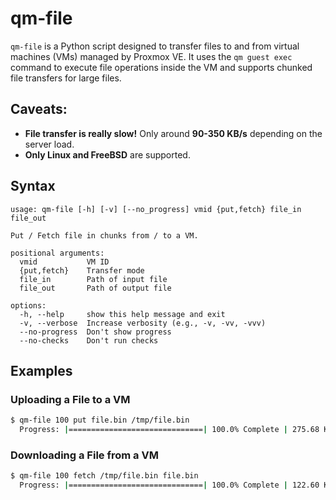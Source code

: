 # qm-file

`qm-file` is a Python script designed to transfer files to and from virtual machines (VMs) managed by Proxmox VE. It uses the `qm guest exec` command to execute file operations inside the VM and supports chunked file transfers for large files.

## Caveats:

- **File transfer is really slow!** Only around **90-350 KB/s** depending on the server load.
- **Only Linux and FreeBSD** are supported.

## Syntax
```
usage: qm-file [-h] [-v] [--no_progress] vmid {put,fetch} file_in file_out

Put / Fetch file in chunks from / to a VM.

positional arguments:
  vmid           VM ID
  {put,fetch}    Transfer mode
  file_in        Path of input file
  file_out       Path of output file

options:
  -h, --help     show this help message and exit
  -v, --verbose  Increase verbosity (e.g., -v, -vv, -vvv)
  --no-progress  Don't show progress
  --no-checks    Don't run checks
```

## Examples

### Uploading a File to a VM
```bash
$ qm-file 100 put file.bin /tmp/file.bin
  Progress: |==============================| 100.0% Complete | 275.68 KB/s
```

### Downloading a File from a VM
```bash
$ qm-file 100 fetch /tmp/file.bin file.bin
  Progress: |==============================| 100.0% Complete | 122.60 KB/s
```
